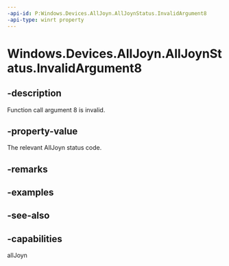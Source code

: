 ----api-id: P:Windows.Devices.AllJoyn.AllJoynStatus.InvalidArgument8
-api-type: winrt property
---<!-- Property syntaxpublic int InvalidArgument8 { get; }--># Windows.Devices.AllJoyn.AllJoynStatus.InvalidArgument8## -descriptionFunction call argument 8 is invalid.## -property-valueThe relevant AllJoyn status code.## -remarks## -examples## -see-also## -capabilitiesallJoyn